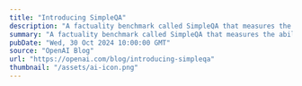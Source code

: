 ```yaml
---
title: "Introducing SimpleQA"
description: "A factuality benchmark called SimpleQA that measures the ability for language models to answer short, fact-seeking questions."
summary: "A factuality benchmark called SimpleQA that measures the ability for language models to answer short, fact-seeking questions."
pubDate: "Wed, 30 Oct 2024 10:00:00 GMT"
source: "OpenAI Blog"
url: "https://openai.com/blog/introducing-simpleqa"
thumbnail: "/assets/ai-icon.png"
---
```


